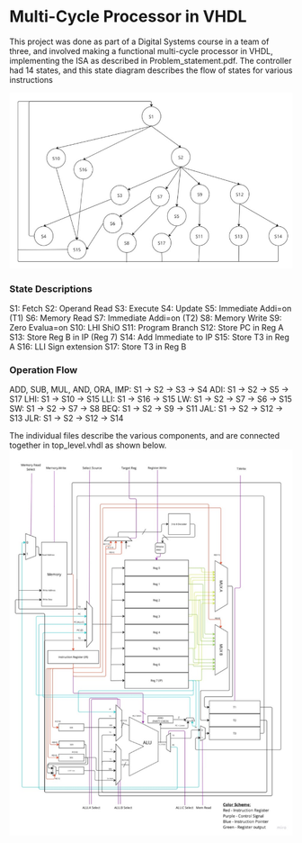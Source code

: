 # Multi-Cycle Processor in VHDL

This project was done as part of a Digital Systems course in a team of three, and involved making a functional multi-cycle processor 
in VHDL, implementing the ISA as described in Problem_statement.pdf. The controller had 14 states, and this state diagram describes the flow of states for various instructions

<img src="EE224_States.jpg" alt="drawing" width="600"/>

### State Descriptions
S1: Fetch
S2: Operand Read
S3: Execute
S4: Update
S5: Immediate Addi=on (T1)
S6: Memory Read
S7: Immediate Addi=on (T2)
S8: Memory Write
S9: Zero Evalua=on
S10: LHI ShiO
S11: Program Branch
S12: Store PC in Reg A
S13: Store Reg B in IP (Reg 7)
S14: Add Immediate to IP
S15: Store T3 in Reg A
S16: LLI Sign extension
S17: Store T3 in Reg B

### Operation Flow
ADD, SUB, MUL, AND, ORA, IMP: S1 -> S2 -> S3 -> S4
ADI: S1 -> S2 -> S5 -> S17
LHI: S1 -> S10 -> S15
LLI: S1 -> S16 -> S15
LW: S1 -> S2 -> S7 -> S6 -> S15
SW: S1 -> S2 -> S7 -> S8
BEQ: S1 -> S2 -> S9 -> S11
JAL: S1 -> S2 -> S12 -> S13
JLR: S1 -> S2 -> S12 -> S14

The individual files describe the various components, and are connected together in top_level.vhdl as shown below.
<img src="EE224_Diagram.jpg" alt="drawing" width="600"/>

